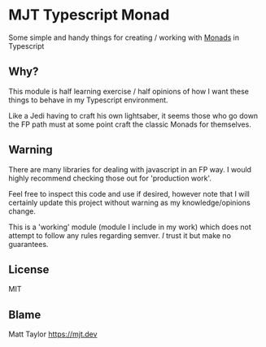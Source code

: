 # MJT Typescript Monad

Some simple and handy things for creating / working with [Monads](<https://en.wikipedia.org/wiki/Monad_(functional_programming)>) in Typescript

## Why?

This module is half learning exercise / half opinions of how I want these
things to behave in my Typescript environment.

Like a Jedi having to craft his own lightsaber, it seems those who go down
the FP path must at some point craft the classic Monads for themselves.

## Warning

There are many libraries for dealing with javascript in an FP way. I would
highly recommend checking those out for 'production work'.

Feel free to inspect this code and use if desired, however note that I will
certainly update this project without warning as my knowledge/opinions change.

This is a 'working' module (module I include in my work) which does not attempt
to follow any rules regarding semver. _I_ trust it but make no guarantees.

## License

MIT

## Blame

Matt Taylor https://mjt.dev
